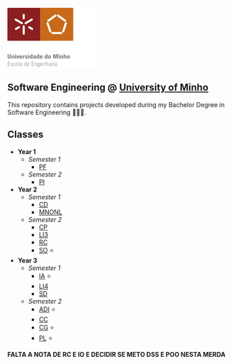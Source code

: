 

![alt text](/LEI/images/Logo.png "Logo")

## Software Engineering @ [University of Minho][uminho]

 [uminho]: https://www.uminho.pt/EN/

This repository contains projects developed during my Bachelor Degree in Software Engineering 🧑🏻‍🎓.


## Classes

- **Year 1**
  - *Semester 1*
    - [PF](LEI/1%20Year/1%20Semester/PF)
  - *Semester 2*
    - [PI](LEI/1%20Year/2%20Semester/PI)
- **Year 2**
  - *Semester 1*
    - [CD](LEI/2%20Year/1%20Semester/CD)
    - [MNONL](LEI/2%20Year/1%20Semester/MNONL)
  - *Semester 2*
    - [CP](LEI/2%20Year/2%20Semester/CP)
    - [LI3](LEI/2%20Year/2%20Semester/LI3)
    - [RC](LEI/2%20Year/2%20Semester/RC)
    - [SO](LEI/2%20Year/2%20Semester/SO)   ⭐
- **Year 3**
  - *Semester 1*
    - [IA](LEI/3%20Year/1%20Semester/IA)   ⭐
    - [LI4](LEI/3%20Year/1%20Semester/LI4)
    - [SD](LEI/3%20Year/1%20Semester/SD)
  - *Semester 2*
    - [ADI](LEI/3%20Year/2%20Semester/ADI) ⭐
    - [CC](LEI/3%20Year/2%20Semester/CC)
    - [CG](LEI/3%20Year/2%20Semester/CG)   ⭐
    - [PL](LEI/3%20Year/2%20Semester/PL)   ⭐


**FALTA A NOTA DE RC E IO E DECIDIR SE METO DSS E POO NESTA MERDA**
    
